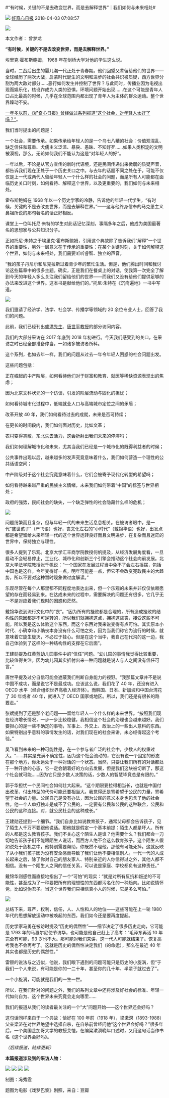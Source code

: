 #“有时候，关键的不是去改变世界，而是去解释世界”｜我们如何与未来相处#

![](images/logo.jpg) [好奇心日报](http://www.qdaily.com/)  2018-04-03 07:08:57

![](images/1-1.jpg)

本文作者： 曾梦龙

**“有时候，关键的不是去改变世界，而是去解释世界。”**

埃里克·霍布斯鲍姆， 1968 年在剑桥大学对他的学生这么说。

当时，二战后出生的婴儿潮一代正处于青春期。他们回望父辈留给他们的世界——全球经历了两次大战，启蒙时代诞生的文明和进步的社会共识被质疑，西方世界分割为两大敌对部分……恶行如何发生并控制了世界？与此同时，传播业因为电视出现而娱乐化，核讹诈成为人类的恐惧，环境问题开始出现……在这个可能是青年人口占比最高的时候，几乎在全球范围内都出现了青年人为主体的群众运动。整个世界躁动不安。

[一年多以前，《好奇心日报》曾经做过系列报道“这个社会，对年轻人太好了吗？”](http://www.qdaily.com/articles/37985.html)。

我们当时提出的问题是：

一个社会，需要传承。如果传承给年轻人的是一个乌七八糟的社会：价值观混乱、缺乏信任和尊重、犬儒主义泛滥、暴戾、愚昧、不知好歹……如果人类积淀的文明被漠视，那么，无论如何我们不能认为这是“对年轻人的好”。

一年以后，不论是从官方宣传的新时代语境，还是民间传递出来微弱的质疑声音，都告诉我们现在正处于一个历史关口之中。与去年的话题不同之处在于，可能不仅仅是上一代或两代人留给年轻人一个什么样的社会的问题，而是所有人可能都在面临历史关口时刻，如何看待、解释这个世界，以及更重要的，我们如何与未来相处。

霍布斯鲍姆在 1968 年以一个历史学家的冷静，告诉他的年轻一代学生，“有时候，关键的不是去改变世界，而是去解释世界。”——这与他终身信奉的马克思主义鼻祖所说的那句著名的话正好相反。

课堂上一位叫托尼·朱特的学生对此话记忆深刻，事隔多年之后，他成为美国最著名的思想家与公共知识分子。

正如托尼·朱特之于埃里克·霍布斯鲍姆，引用这个典故除了告诉我们“解释”一个世界的重要性，另外一层意义在于传承的重要性：在某个关键时刻，关于如何解释这个世界，如何与未来相处，我们需要听听睿智、独立的声音。

“我的孩子丹尼尔和尼克拉斯过着青少年的繁忙生活。但是，他们腾出时间和我讨论这些篇章中的很多主题。确实，正是我们在餐桌上的对话，使我第一次完全了解到今天的年轻人多么关注我们留给他们的世界——而我们又没有给他们提供足够的办法来改进这个世界。这本书是献给他们的。”托尼·朱特在《沉疴遍地》一书中写道。

![](images/1-2.jpg)

我们邀请了经济学、法学、社会学、传播学等领域的 20 余位专业人士，回答了我们的问题。

此前，我们已经刊出[盛洪先生](http://www.qdaily.com/articles/50996.html)、[唐世平教授](http://www.qdaily.com/articles/51345.html)的部分访问内容。

我们的大部分采访在 2017 年底到 2018 年初进行。今天我们感受到的关口，在采访之时已经全部准备停当，一如诸多被访者所料。

这个系列，也如去年一样，我们的问题从过去一年令年轻人困惑的社会问题出发。

这些问题包括：

正在崛起的中产阶层，如何看待他们对于财富和教育、就医等稀缺资源表现出的焦虑；

因为北京文科状元的一个访谈，引发的阶层流动与固化的担忧；

如何看待城市化过程中，低端就业人口与高端城市定位之间的矛盾；

改革开放 40 年，我们如何看待过去的成就，未来是否可持续；

在更长的时间段内，我们如何面对历史，比如文革；

农村变得凋敝，东北失去活力，这会折射出我们未来的停滞吗；

我们如何理解城市化和未来，尤其当我们已经是一个城市化的既得利益者的时候；

公共事件出现以后，越来越多的发声究竟意味着什么，我们如何营造一个理性的公共话语空间；

中产阶级对于这个社会究竟意味着什么，它们会被寄予现代化转型的希望吗；

如何看待越来越严重的民族主义情绪，未来我们如何带着“中国”的标签与世界相处；

政府的强势，民间社会的缺失，一个缺乏弹性的社会隐藏什么样的危机；


![](images/1-3.jpg)

问题纷繁而且复杂，但与年轻一代的未来生活息息相关。在被访者眼中，是一代“盛世孩子”（严飞语）也好，丧文化左右的“小时代”（戴锦华语）也好，出发点都是希望留给未来年轻一代的这个世界运转良好而且文明进步，在复杂而且迷茫的世界中，保持独立与理性。

很多人提到了乐观。北京大学汇丰商学院教授何帆提及，从经济发展角度看，一旦启动不会轻易停止，工业化、城市化和创新三个引擎会推动这个社会向前发展。北京大学法学院教授张千帆说：“一个国家在发展过程当中免不了会左右摇摆，包括中国也是这样。今年变得好一点，明年可能差一点，但它不会改变宪政民主的大趋势，所以不要对这种暂时现象做过度解读。”

乐观尽管在每个人那里都不同程度地表达出来，但一个乐观的未来并非仅仅依赖愿望的存在而轻易到来。在达成未来的过程中，需要解决的问题还有很多，它几乎无一不是对应着我们现时的困惑和茫然。

戴锦华说到流行文化中的“丧”。“因为所有的挫败都是合理的，所有造成挫败的结构性的原因都是不可逆转的，所以我们就拥抱这点，拥抱这些丧，接受这些不可能。所以我是这么体验这个东西，而这个东西对我来说变得有点可怕。其实原本小时代、小确幸和小确丧本身没有什么可怕之处，因为当我们称它为流行的时候，就意味着它旋生旋灭，不必过于挂心。但是在这个当中，我自己在代沟的这一边，我自己体验到了这样的一种结构性的支撑在它后面”。

王建勋提及红黄蓝幼儿园事件中的“信任”问题。“幼儿园的事情我觉得比较重要，比较值得关注。因为幼儿园其实折射出来一种问题就是说人与人之间没有信任可言。”

唐世平提及过分自信可能会遮蔽我们判断自身能力的视野。“我那篇文章并不是说中国不成功，而是说它不是最成功。应该这么说，我们花了 40 年，还没有进入 OECD 水平（经合组织世界高收入经济体）。而韩国、日本、新加坡和中国台湾花了 30 年或者 40 年，就进入了 OECD 国家或地区。所以，我们还是有很长的路要走。”

张斌提到了还是那个老问题——留给年轻人一个什么样的未来世界。“按照我们现在经济增长情况，一步一步比较稳健，我相信这个社会的治理也会越来越好。我们要担心的是一些不确定的事物，军事上、外交上、政治上的一些出人意料的东西。如果特别出乎意料的事情发生的话，对我们现在的社会来讲，未必经得起这个考验。”

吴飞看到未来的一种可能性是，在一个参与者广泛的社会中，少数人的权重过大。“……其实是充满不确定性，因为这个社会流动的，它没有说一个固定的形态在那个地方，你永远处于一种对话的一个状态。当然，只要让我们所有的对话都处于一种开放的心态，它一定会朝着好的方向去发展，但是我们这块被切断了，那这个社会就可能……因为它只是少数人决策的话，少数人的智慧毕竟总是有限的。”

郭于华担忧一个民间社会如何壮大起来。“这个期限要拉得相当长，也就是中国付出改革、付出转型的代价可能还要相当大。我觉得还是寄希望于公民的力量，寄希望于社会的力量。公民自己是没有办法，因为公民的意义本身也包含了他的社会性。他一个人单打独斗是成不了公民的，一定要有公民和公民的这种联合，公民和公民的这种连接。对，就公民社会的这种成长。”

王建勋还提到一个细节。“我们自身比如说教育孩子，通常父母都会告诉孩子，见了陌生人千万不要跟他说话。那他就是假定一个基本前提：陌生人都是坏人。所有的人都是这么教育孩子。我们不关心这个陌生人是谁？他需要什么？我们都会一刀切地告诉孩子们不能跟陌生人说话，而西方人绝不会这么教育孩子。这个陌生人假如说处于危机之中，他特别需要帮助，你既然不理他，那他有可能死掉。这就反映了从小我们孩子因为没有安全感而导致了我们让他不要相信别人。一代一代的人成长起来之后，除了你对自己的朋友家人、特别亲近的人你信得过之外，其他人都不相信。没有一个陌生人之间的信任关系，可以说是家庭、学校都负有这种责任。”

戴锦华则感性而直接地指出了一个“可怕”的现实：“就是对所有反抗和叛逆的不可能性，甚至成为了一种要把所有的理想性的东西都污名化的一种趋向。比如说情怀党，比如说伪君子。当这个世界我们只相信真小人的时候，它是多么可怕。”

![](images/1-4.jpg)

总结下来，尊严，权利，信任，人、人性和人的地位——这些可能在上一轮 1980 年代的思想解放运动中被唤起的东西，我们如今还是要再度提起。

历史学家马勇在被访时提及“历史的偶然性”——细节决定了很多历史走向，它可能是 1793 年的马戛尔尼使节访华，也可能是他自己赶上了高考：“毛泽东再活 10 年完全有可能，93 岁也不大。那可能对我们来讲，这一代人可能就结束了。恢复高考我也不会再考了。这就是历史的偶然性决定我们（的命运），那么在最近 40 年其实也都是历史的偶然性。”

雷颐的说法与之近似，他说，我们眼下遇到的问题可能只是历史的小旋涡，但“于我们一个人来说，有可能是你的一二十年，甚至你的几十年、半辈子就过去了”。

一个小旋涡，可能就是我们的一生一世。

所以，在我们针对的问题之外，我们的系列文章中还将涉及好社会的标准、年轻一代如何自为、这个世界未来究竟会走向哪里……

我们的报道从我们的读者最关注的一个“大”问题开始——这个世界还会好吗？

这句话同样来自于一个典故：恰好在 100 年前（1918 年），梁漱溟（1893-1988）父亲梁济在对世界绝望中选择自杀，在自杀前曾经问他“这个世界会好吗？”很多年后，一个美国芝加哥大学的教授艾恺，在编梁漱溟晚年口述时，又用这句话当作书名《这个世界会好吗》。

*（后续报道，陆续更新）*

**本篇报道涉及到的采访人物：**

![](images/1-5.jpg)
![](images/1-6.jpg)
![](images/1-7.jpg)
![](images/1-8.jpg)

制图：冯秀霞

题图为电影《戏梦巴黎》剧照，来自：豆瓣